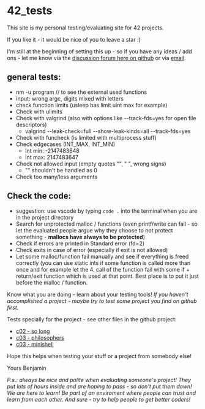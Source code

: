 # 42_tests

This site is my personal testing/evaluating site for 42 projects.

If you like it - it would be nice of you to leave a star :)

I'm still at the beginning of setting this up - so if you have any ideas / add ons - let me know via the [discussion forum here on github](https://github.com/poechlauerbe/42_tests/discussions/1) or via [email](bpochlau@student.42vienna.com).

## general tests:
- nm -u program // to see the external used functions
- input: wrong argc, digits mixed with letters
- check function limits (usleep has limit uint max for example)
- Check with ulimits
- Check with valgrind (also with options like --track-fds=yes for open file descriptors)
	- valgrind --leak-check=full --show-leak-kinds=all --track-fds=yes
- Check with funcheck (is limited with multiprocess stuff)
- Check edgecases (INT_MAX, INT_MIN)
	- Int min: -2147483648
	- Int max: 2147483647
- Check not allowed input (empty quotes "", " ", wrong signs)
	- "" shouldn't be handled as 0
- Check too many/less arguments

## Check the code:
- suggestion: use vscode by typing `code .` into the terminal when you are in the project directory
- Search for unprotected malloc / functions (even printf/write can fail - so let the evaluated people argue why they choose to not protect something - __mallocs have always to be protected__)
- Check if errors are printed in Standard error (fd=2)
- Check exits in case of error (especially if exit is not allowed)
- Let some malloc/function fail manually and see if everything is freed correctly (you can use static ints if some function is called more than once and for example let the 4. call of the function fail with some if + return/exit function which is used at that point. Best place is to put it just before the malloc / function.

Know what you are doing - learn about your testing tools!
_If you haven't accomplished a project - maybe try to test some project you find on github first._

Tests specially for the project - see other files in the github project:
- [c02 - so long](https://github.com/poechlauerbe/42_tests/tree/main/c02_so_long)
- [c03 - philosophers](https://github.com/poechlauerbe/42_tests/tree/main/c03_philosophers)
- [c03 - minishell](https://github.com/poechlauerbe/42_tests/tree/main/minishell)


Hope this helps when testing your stuff or a project from somebody else!

Yours
Benjamin

_P.s.: always be nice and polite when evaluating someone's project! They put lots of hours inside and are hoping to pass - so don't put them down! We are here to learn! Be part of an enviroment where people can trust and learn from each other. And sure - try to help people to get better coders!_
